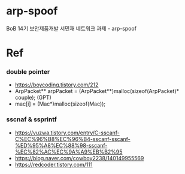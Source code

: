 # arp-spoof
BoB 14기 보안제품개발 서민재 네트워크 과제 - arp-spoof



# Ref
### double pointer
- https://boycoding.tistory.com/212
- ArpPacket** arpPacket = (ArpPacket**)malloc(sizeof(ArpPacket)* couple); (GPT)
- mac[i] = (Mac*)malloc(sizeof(Mac));


### sscnaf & ssprintf
- https://vuzwa.tistory.com/entry/C-sscanf-C%EC%96%B8%EC%96%B4-sscanf-sscanf-%ED%95%A8%EC%88%98-sscanf-%EC%82%AC%EC%9A%A9%EB%B2%95
- https://blog.naver.com/cowboy2238/140149955569
- https://redcoder.tistory.com/111


